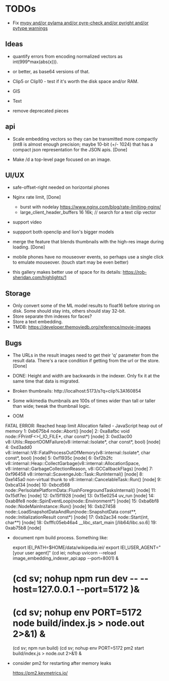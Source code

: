 # TODOs


* Fix [mypy and/or pylama and/or pyre-check and/or pyright and/or pytype warnings](https://inventwithpython.com/blog/2022/11/19/python-linter-comparison-2022-pylint-vs-pyflakes-vs-flake8-vs-autopep8-vs-bandit-vs-prospector-vs-pylama-vs-pyroma-vs-black-vs-mypy-vs-radon-vs-mccabe/)

## Ideas

* quantify errors from encoding normalized vectors as int(999*max(abs(x))).
* or better, as base64 versions of that.

* Clip5 or Clip10 - test if it's worth the disk space and/or RAM.

* GIS

* Text

* remove deprecated pieces 

## api

* Scale embedding vectors so they can be transmitted more compactly
  (int8 is almost enough precision; maybe 10-bit (+/- 1024) that has a
  compact json representation for the JSON apis. [Done]

* Make /d a top-level page focused on an image.

## UI/UX

* safe-offset-right needed on horizontal phones

* Nginx rate limit, [Done]

  * burst with nodelay https://www.nginx.com/blog/rate-limiting-nginx/
  * large_client_header_buffers 16 16k; // search for a text clip vector

* support video

* suppport both openclip and lion's bigger models

* merge the feature that blends thumbnails with the high-res image
  during loading. [Done]

* mobile phones have no mouseover events, so perhaps use a single
  click to emulate mouseover.  (touch start may be even better)

* this gallery makes better use of space for its details:
  https://rob-sheridan.com/highlights/1

## Storage

* Only convert some of the ML model results to float16 before storing on disk.  Some should stay ints, others should stay 32-bit.
* Store separate thm indexes for faces?
* Store a text embedding.
* TMDB: https://developer.themoviedb.org/reference/movie-images

## Bugs

* The URLs in the result images need to get their 'q' parameter from
  the result data. There's a race condition if getting from the url or
  the store. [Done]

* DONE: Height and width are backwards in the indexer.  Only fix it at the
  same time that data is migrated.

* Broken thumbnails: http://localhost:5173/s?q=clip%3A160854

* Some wikimedia thumbnails are 100s of times wider than tall or taller than wide; tweak the thumbnail logic.

* OOM

FATAL ERROR: Reached heap limit Allocation failed - JavaScript heap out of memory
 1: 0xb675b4 node::Abort() [node]
 2: 0xa8afbc void node::FPrintF<>(_IO_FILE*, char const*) [node]
 3: 0xd3ac00 v8::Utils::ReportOOMFailure(v8::internal::Isolate*, char const*, bool) [node]
 4: 0xd3add0 v8::internal::V8::FatalProcessOutOfMemory(v8::internal::Isolate*, char const*, bool) [node]
 5: 0xf1935c  [node]
 6: 0xf2b2fc v8::internal::Heap::CollectGarbage(v8::internal::AllocationSpace, v8::internal::GarbageCollectionReason, v8::GCCallbackFlags) [node]
 7: 0xf96458 v8::internal::ScavengeJob::Task::RunInternal() [node]
 8: 0xe145a0 non-virtual thunk to v8::internal::CancelableTask::Run() [node]
 9: 0xbca134  [node]
10: 0xbcd568 node::PerIsolatePlatformData::FlushForegroundTasksInternal() [node]
11: 0x15df7ec  [node]
12: 0x15f1928  [node]
13: 0x15e0254 uv_run [node]
14: 0xab8fe8 node::SpinEventLoop(node::Environment*) [node]
15: 0xba6bf8 node::NodeMainInstance::Run() [node]
16: 0xb27458 node::LoadSnapshotDataAndRun(node::SnapshotData const**, node::InitializationResult const*) [node]
17: 0xb2ac34 node::Start(int, char**) [node]
18: 0xfffc05eb46a4 __libc_start_main [/lib64/libc.so.6]
19: 0xab75b8  [node]


* document npm build process.  Something like:

    export IEI_PATH=$HOME/data/wikipedia.iei/
    export IEI_USER_AGENT="[your user agent]"
    (cd iei; nohup uvicorn --reload image_embedding_indexer_api:app --port=8001) &
    # (cd sv; nohup npm run dev -- --host=127.0.0.1 --port=5172 )&
    # (cd sv; nohup env PORT=5172 node build/index.js > node.out 2>&1) &
    (cd sv; npm run build)
    (cd sv; nohup env PORT=5172 pm2 start build/index.js > node.out 2>&1) &



* consider pm2 for restarting after memory leaks

  https://pm2.keymetrics.io/

